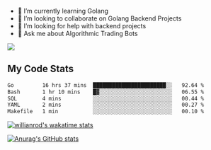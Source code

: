 
- 🌱 I’m currently learning Golang
- 👯 I’m looking to collaborate on Golang Backend Projects
- 🤔 I’m looking for help with backend projects
- 💬 Ask me about Algorithmic Trading Bots

![](https://github-profile-trophy.vercel.app/?username=kevinbarrero)

## My Code Stats

<!--START_SECTION:waka-->

```txt
Go         16 hrs 37 mins  ███████████████████████░░   92.64 %
Bash       1 hr 10 mins    █▓░░░░░░░░░░░░░░░░░░░░░░░   06.55 %
SQL        4 mins          ░░░░░░░░░░░░░░░░░░░░░░░░░   00.44 %
YAML       2 mins          ░░░░░░░░░░░░░░░░░░░░░░░░░   00.27 %
Makefile   1 min           ░░░░░░░░░░░░░░░░░░░░░░░░░   00.10 %
```

<!--END_SECTION:waka-->

[![willianrod's wakatime stats](https://github-readme-stats.vercel.app/api/wakatime?username=holdandup&layout=compact&theme=react&custom_title=Wakatime%20All%20Time%20Stats&langs_count=8)](https://github.com/anuraghazra/github-readme-stats)

[![Anurag's GitHub stats](https://github-readme-stats.vercel.app/api?username=Kevinbarrero)](https://github.com/anuraghazra/github-readme-stats)




